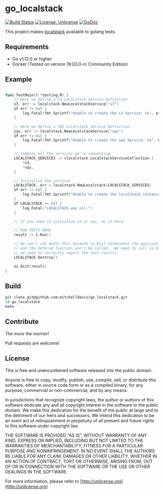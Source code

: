 go_localstack
===

[![Build Status](https://travis-ci.org/mitchelldavis/go_localstack.svg?branch=master)](https://travis-ci.org/mitchelldavis/go_localstack)
[![License: Unlicense](https://img.shields.io/badge/license-Unlicense-blue.svg)](http://unlicense.org/)
[![GoDoc](https://godoc.org/github.com/mitchelldavis/go_localstack/pkg/localstack?status.svg)](https://godoc.org/github.com/mitchelldavis/go_localstack/pkg/localstack)

This project makes [localstack](https://github.com/localstack/localstack) available to golang tests.

Requirements
---

- Go v1.12.0 or higher
- Docker (Tested on version 19.03.0-rc Community Edition)

Example
---

```go

func TestMain(t *testing.M) {
    // Here we define a S3 Localstack Service Definition
    s3, err := localstack.NewLocalstackService("s3")
    if err != nil {
        log.Fatal(fmt.Sprintf("Unable to create the s3 Service: %s", err))
    }

    // Here we define a SQS Localstack Service Definition
    sqs, err := localstack.NewLocalstackService("sqs")
    if err != nil {
        log.Fatal(fmt.Sprintf("Unable to create the sqs Service: %s", err))
    }

    // Combine all the services we're requesting
    LOCALSTACK_SERVICES := &localstack.LocalstackServiceCollection {
        *s3,
        *sqs,
    }

    // Initialize the services
    LOCALSTACK, err = localstack.NewLocalstack(LOCALSTACK_SERVICES)
    if err != nil {
        log.Fatal(fmt.Sprintf("Unable to create the localstack instance: %s", err))
    }
    if LOCALSTACK == nil {
        log.Fatal("LOCALSTACK was nil.")
    }

    // If you need to initialize s3 or sqs, do it here.

    // RUN TESTS HERE
    result := t.Run()

    // We can't use defer this because os.Exit terminates the application in place
    // and the defered function won't be called.  We need to call os.Exit because
    // we need to correctly report the test results.
    LOCALSTACK.Destroy()

    os.Exit(result)
}
```

Build
---

```sh
git clone git@github.com:mitchelldavis/go_localstack.git
cd go_localstack
make
```

Contribute
---

*The more the merrier!*

Pull requests are welcome!

License
---

This is free and unencumbered software released into the public domain.

Anyone is free to copy, modify, publish, use, compile, sell, or
distribute this software, either in source code form or as a compiled
binary, for any purpose, commercial or non-commercial, and by any
means.

In jurisdictions that recognize copyright laws, the author or authors
of this software dedicate any and all copyright interest in the
software to the public domain. We make this dedication for the benefit
of the public at large and to the detriment of our heirs and
successors. We intend this dedication to be an overt act of
relinquishment in perpetuity of all present and future rights to this
software under copyright law.

THE SOFTWARE IS PROVIDED "AS IS", WITHOUT WARRANTY OF ANY KIND,
EXPRESS OR IMPLIED, INCLUDING BUT NOT LIMITED TO THE WARRANTIES OF
MERCHANTABILITY, FITNESS FOR A PARTICULAR PURPOSE AND NONINFRINGEMENT.
IN NO EVENT SHALL THE AUTHORS BE LIABLE FOR ANY CLAIM, DAMAGES OR
OTHER LIABILITY, WHETHER IN AN ACTION OF CONTRACT, TORT OR OTHERWISE,
ARISING FROM, OUT OF OR IN CONNECTION WITH THE SOFTWARE OR THE USE OR
OTHER DEALINGS IN THE SOFTWARE.

For more information, please refer to [http://unlicense.org](http://unlicense.org)
